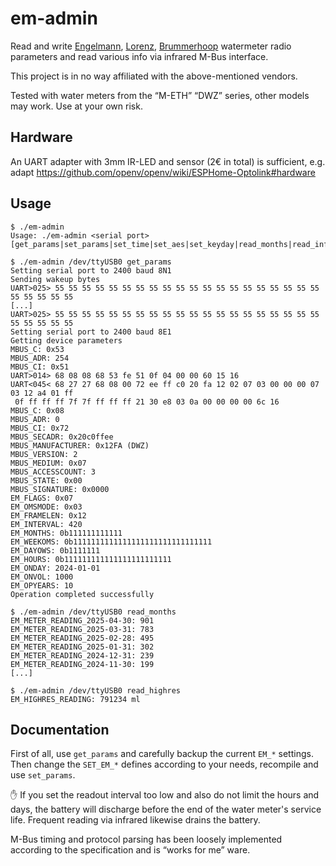 # em-admin

Read and write [Engelmann](https://www.engelmann.de/),
[Lorenz](https://www.lorenz-meters.de/), [Brummerhoop](https://www.brummerhoop.com/)
watermeter radio parameters and read various info via infrared M-Bus interface.

This project is in no way affiliated with the above-mentioned vendors.

Tested with water meters from the “M-ETH” “DWZ” series, other models may work.
Use at your own risk.

## Hardware

An UART adapter with 3mm IR-LED and sensor (2€ in total) is sufficient,
e.g. adapt https://github.com/openv/openv/wiki/ESPHome-Optolink#hardware

## Usage

```
$ ./em-admin
Usage: ./em-admin <serial port> [get_params|set_params|set_time|set_aes|set_keyday|read_months|read_info]

$ ./em-admin /dev/ttyUSB0 get_params
Setting serial port to 2400 baud 8N1
Sending wakeup bytes
UART>025> 55 55 55 55 55 55 55 55 55 55 55 55 55 55 55 55 55 55 55 55 55 55 55 55 55
[...]
UART>025> 55 55 55 55 55 55 55 55 55 55 55 55 55 55 55 55 55 55 55 55 55 55 55 55 55
Setting serial port to 2400 baud 8E1
Getting device parameters
MBUS_C: 0x53
MBUS_ADR: 254
MBUS_CI: 0x51
UART>014> 68 08 08 68 53 fe 51 0f 04 00 00 60 15 16
UART<045< 68 27 27 68 08 00 72 ee ff c0 20 fa 12 02 07 03 00 00 00 07 03 12 a4 01 ff
 0f ff ff ff 7f 7f ff ff ff 21 30 e8 03 0a 00 00 00 00 6c 16
MBUS_C: 0x08
MBUS_ADR: 0
MBUS_CI: 0x72
MBUS_SECADR: 0x20c0ffee
MBUS_MANUFACTURER: 0x12FA (DWZ)
MBUS_VERSION: 2
MBUS_MEDIUM: 0x07
MBUS_ACCESSCOUNT: 3
MBUS_STATE: 0x00
MBUS_SIGNATURE: 0x0000
EM_FLAGS: 0x07
EM_OMSMODE: 0x03
EM_FRAMELEN: 0x12
EM_INTERVAL: 420
EM_MONTHS: 0b111111111111
EM_WEEKOMS: 0b1111111111111111111111111111111
EM_DAYOWS: 0b1111111
EM_HOURS: 0b111111111111111111111111
EM_ONDAY: 2024-01-01
EM_ONVOL: 1000
EM_OPYEARS: 10
Operation completed successfully

$ ./em-admin /dev/ttyUSB0 read_months
EM_METER_READING_2025-04-30: 901
EM_METER_READING_2025-03-31: 783
EM_METER_READING_2025-02-28: 495
EM_METER_READING_2025-01-31: 302
EM_METER_READING_2024-12-31: 239
EM_METER_READING_2024-11-30: 199
[...]

$ ./em-admin /dev/ttyUSB0 read_highres
EM_HIGHRES_READING: 791234 ml
```

## Documentation

First of all, use `get_params` and carefully backup the current `EM_*` settings.
Then change the `SET_EM_*` defines according to your needs,
recompile and use `set_params`.

:raised_hand: If you set the readout interval too low and also do not limit the hours and days,
the battery will discharge before the end of the water meter's service life.
Frequent reading via infrared likewise drains the battery.

M-Bus timing and protocol parsing has been loosely implemented
according to the specification and is “works for me” ware.

